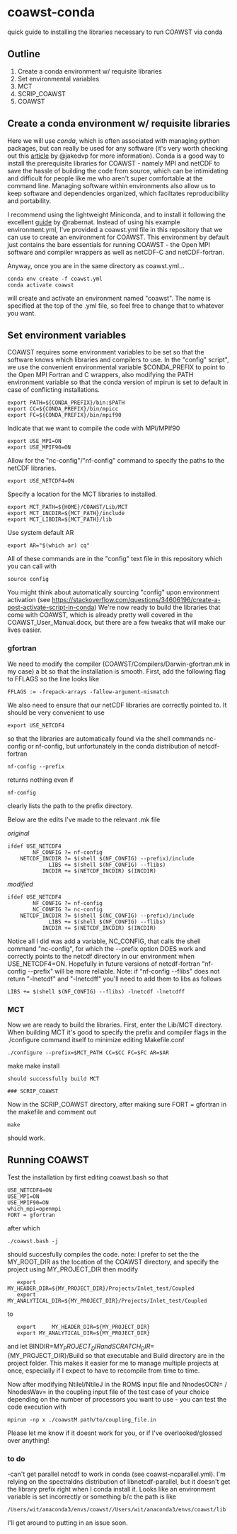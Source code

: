 # coawst-conda
quick guide to installing the libraries necessary to run COAWST via conda

## Outline
1. Create a conda environment w/ requisite libraries
2. Set environmental variables
3. MCT
4. SCRIP_COAWST
5. COAWST

## Create a conda environment w/ requisite libraries
Here we will use *conda*, which is often associated with managing python packages, but can really be used for any software 
(it's very worth checking out this [article](https://jakevdp.github.io/blog/2016/08/25/conda-myths-and-misconceptions/) by @jakedvp for more information). Conda is a good way to install the prerequisite libraries for COAWST - namely MPI and netCDF to save the hassle of building the code from source, which can be intimidating and difficult
for people like me who aren't super comfortable at the command line. Managing software within environments also allow us to keep software and dependencies organized, which faciltates reproducibility and portability.

I recommend using the lightweight Miniconda, and to install it following the excellent [guide](https://medium.com/@rabernat/custom-conda-environments-for-data-science-on-hpc-clusters-32d58c63aa95) by @rabernat. 
Instead of using his example environment.yml, I've provided a coawst.yml file in this repository that we can use to create an environment for COAWST. This environment by default just contains the bare essentials for running COAWST - the Open MPI software and compiler wrappers as well as netCDF-C and netCDF-fortran. 

Anyway, once you are in the same directory as coawst.yml...
``` 
conda env create -f coawst.yml
conda activate coawst
```
will create and activate an environment named "coawst". The name is specified at the top of the .yml file, so feel free to change that to whatever you want.
 
 ## Set environment variables
COAWST requires some environment variables to be set so that the software knows which libraries and compilers to use. 
In the "config" script", we use the convenient environmental variable $CONDA_PREFIX to point to the Open MPI Fortran and C wrappers, also modifying the PATH environment variable so that the conda version of mpirun is set to default in case of conflicting installations.
```
export PATH=${CONDA_PREFIX}/bin:$PATH
export CC=${CONDA_PREFIX}/bin/mpicc
export FC=${CONDA_PREFIX}/bin/mpif90
 ```
Indicate that we want to compile the code with MPI/MPIf90
```
export USE_MPI=ON
export USE_MPIF90=ON
```
Allow for the "nc-config"/"nf-config" command to specify the paths to the netCDF libraries.
```
export USE_NETCDF4=ON
```
Specify a location for the MCT libraries to installed.
```
export MCT_PATH=${HOME}/COAWST/Lib/MCT
export MCT_INCDIR=${MCT_PATH}/include
export MCT_LIBDIR=${MCT_PATH}/lib
```
Use system default AR
```
export AR="$(which ar) cq"
```
All of these commands are in the "config" text file in this repository which you can call with
```
source config
```
You might think about automatically sourcing "config" upon environment activation 
(see https://stackoverflow.com/questions/34606196/create-a-post-activate-script-in-conda)
We're now ready to build the libraries that come with COAWST, which is already pretty well covered in the COAWST_User_Manual.docx, 
but there are a few tweaks that will make our lives easier.

### gfortran
We need to modify the compiler (COAWST/Compilers/Darwin-gfortran.mk in my case) a bt so that the installation is smooth. First, add the
following flag to FFLAGS so the line looks like
```
FFLAGS := -frepack-arrays -fallow-argument-mismatch
```
We also need to ensure that our netCDF libraries are correctly pointed to.
It should be very convenient to use
```
export USE_NETCDF4
```
so that the libraries are automatically found via the shell commands nc-config or nf-config, but unfortunately in the conda distribution of netcdf-fortran
```
nf-config --prefix
```
returns nothing even if 
```
nf-config
```
clearly lists the path to the prefix directory. 

Below are the edits I've made to the relevant .mk file 

*original*

```
ifdef USE_NETCDF4
        NF_CONFIG ?= nf-config
    NETCDF_INCDIR ?= $(shell $(NF_CONFIG) --prefix)/include
             LIBS += $(shell $(NF_CONFIG) --flibs)
           INCDIR += $(NETCDF_INCDIR) $(INCDIR)
```
*modified*

```
ifdef USE_NETCDF4
        NF_CONFIG ?= nf-config
        NC_CONFIG ?= nc-config
    NETCDF_INCDIR ?= $(shell $(NC_CONFIG) --prefix)/include
             LIBS += $(shell $(NF_CONFIG) --flibs)
           INCDIR += $(NETCDF_INCDIR) $(INCDIR)
```

Notice all I did was add a variable, NC_CONFIG, that calls the shell command "nc-config", for which the --prefix option DOES work and correctly points to the netcdf directory in our environment when USE_NETCDF4=ON. Hopefully in future versions of netcdf-fortran "nf-config --prefix" will be more reliable. Note: if "nf-config --flibs" does not return "-lnetcdf" and "-lnetcdff" you'll need to add them to libs as follows
```
LIBS += $(shell $(NF_CONFIG) --flibs) -lnetcdf -lnetcdff
```

### MCT
Now we are ready to build the libraries. First, enter the Lib/MCT directory. When building MCT it's good to specify the prefix and compiler flags in the ./configure command itself to minimize editing Makefile.conf
```
./configure --prefix=$MCT_PATH CC=$CC FC=$FC AR=$AR
```
make
make install
```
should successfully build MCT

### SCRIP_COAWST
```
Now in the SCRIP_COAWST directory, after making sure FORT = gfortran in the makefile and comment out
```
make
```
should work.

## Running COAWST
Test the installation by first editing coawst.bash so that 
```
USE_NETCDF4=ON
USE_MPI=ON
USE_MPIF90=ON
which_mpi=openmpi
FORT = gfortran
```
after which
```
./coawst.bash -j
```
should succesfully compiles the code. note: I prefer to set the the MY_ROOT_DIR as the location of the COAWST directory, and specify the project using MY_PROJECT_DIR then modify 
```
   export     MY_HEADER_DIR=${MY_PROJECT_DIR}/Projects/Inlet_test/Coupled
   export MY_ANALYTICAL_DIR=${MY_PROJECT_DIR}/Projects/Inlet_test/Coupled
```
to 
```
   export     MY_HEADER_DIR=${MY_PROJECT_DIR}
   export MY_ANALYTICAL_DIR=${MY_PROJECT_DIR}
```
and let BINDIR=${MY_PROJECT_DIR} and SCRATCH_DIR=${MY_PROJECT_DIR}/Build so that executable and Build directory are in the project folder. This makes it easier for me to manage multiple projects at once, especially if I expect to have to recompile from time to time.

Now after modifying NtileI/NtileJ in the ROMS input file and NnodesOCN= / NnodesWav= in the coupling input file of the test case of your choice depending on the number of processors you want to use - you can test the code execution with
```
mpirun -np x ./coawstM path/to/coupling_file.in
```
Please let me know if it doesnt work for you, or if I've overlooked/glossed over anything!

### to do
-can't get parallel netcdf to work in conda (see coawst-ncparallel.yml). I'm relying on the spectraldns distribution of libnetcdf-parallel, but it doesn't get the library prefix right when I conda install it. Looks like an environment variable is set incorrectly or something b/c the path is like 
```
/Users/wit/anaconda3/envs/coawst//Users/wit/anaconda3/envs/coawst/lib
```
I'll get around to putting in an issue soon.
